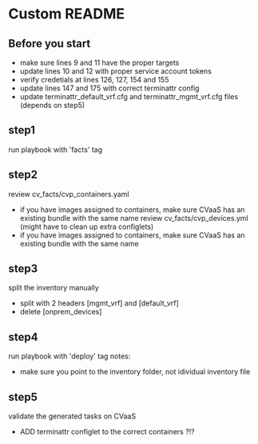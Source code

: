 # Custom README

## Before you start
  - make sure lines 9 and 11 have the proper targets
  - update lines 10 and 12 with proper service account tokens
  - verify credetials at lines 126, 127, 154 and 155
  - update lines 147 and 175 with correct terminattr config
  - update terminattr_default_vrf.cfg and terminattr_mgmt_vrf.cfg files (depends on step5)

## step1
run playbook with 'facts' tag

## step2
review cv_facts/cvp_containers.yaml
  - if you have images assigned to containers, make sure CVaaS has an existing bundle with the same name
review cv_facts/cvp_devices.yml (might have to clean up extra configlets)
  - if you have images assigned to containers, make sure CVaaS has an existing bundle with the same name

## step3
split the inventory manually
  - split with 2 headers [mgmt_vrf] and [default_vrf]
  - delete [onprem_devices]

## step4
run playbook with 'deploy' tag 
notes: 
  - make sure you point to the inventory folder, not idividual inventory file

## step5
validate the generated tasks on CVaaS
  - ADD terminattr configlet to the correct containers ?!?